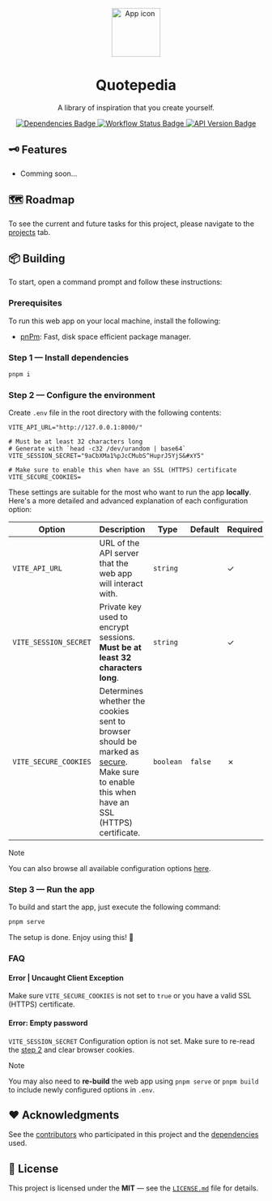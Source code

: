 <p align="center">
  <img width="96" src="https://github.com/user-attachments/assets/a7ca904e-0cd4-42cf-9b05-368b5ac250ad" alt="App icon" />
</p>

<h1 align="center">
  Quotepedia
</h1>

<p align="center">
  A library of inspiration that you create yourself.
</p>

<p align="center">
  <a href="https://github.com/quotepedia/web/network/dependencies">
    <img src="https://img.shields.io/librariesio/github/quotepedia/web" alt="Dependencies Badge" />
  </a>
  <a href="https://github.com/quotepedia/web/actions">
    <img src="https://img.shields.io/github/actions/workflow/status/quotepedia/web/pnpm.yaml" alt="Workflow Status Badge" />
  </a>
  <a href="https://github.com/quotepedia/api">
    <img src="https://img.shields.io/badge/API-0.0.0-blue" alt="API Version Badge" />
  </a>
</p>

## 🗝️ Features

* Comming soon…

## 🗺️ Roadmap

To see the current and future tasks for this project, please navigate to the [projects](https://github.com/quotepedia/web/projects) tab.

## 📦 Building

To start, open a command prompt and follow these instructions:

### Prerequisites

To run this web app on your local machine, install the following:

- [pnPm](https://pnpm.io/installation): Fast, disk space efficient package manager.

### Step 1 — Install dependencies

```sh
pnpm i
```

### Step 2 — Configure the environment

Create `.env` file in the root directory with the following contents:

```properties
VITE_API_URL="http://127.0.0.1:8000/"

# Must be at least 32 characters long
# Generate with `head -c32 /dev/urandom | base64`
VITE_SESSION_SECRET="9aCbXMa1%pJcCMubS^HuprJ5YjS&#xY5"

# Make sure to enable this when have an SSL (HTTPS) certificate
VITE_SECURE_COOKIES=
```

These settings are suitable for the most who want to run the app **locally**. Here's a more detailed and advanced explanation of each configuration option:

| Option                | Description                                                                                                                                                                                                                         | Type      | Default | Required |
| --------------------- | ----------------------------------------------------------------------------------------------------------------------------------------------------------------------------------------------------------------------------------- | --------- | ------- | -------- |
| `VITE_API_URL`        | URL of the API server that the web app will interact with.                                                                                                                                                                          | `string`  |         | ✓        |
| `VITE_SESSION_SECRET` | Private key used to encrypt sessions. **Must be at least 32 characters long**.                                                                                                                                                      | `string`  |         | ✓        |
| `VITE_SECURE_COOKIES` | Determines whether the cookies sent to browser should be marked as [secure](https://developer.mozilla.org/en-US/docs/Web/HTTP/Cookies#block_access_to_your_cookies). Make sure to enable this when have an SSL (HTTPS) certificate. | `boolean` | `false` | ✗        |

> [!NOTE]
> You can also browse all available configuration options [here](./src/global.d.ts).

### Step 3 — Run the app

To build and start the app, just execute the following command:

```sh
pnpm serve
```

The setup is done. Enjoy using this! 🎉

### FAQ

#### Error | Uncaught Client Exception

Make sure `VITE_SECURE_COOKIES` is not set to `true` or you have a valid SSL (HTTPS) certificate.

#### Error: Empty password

`VITE_SESSION_SECRET` Configuration option is not set. Make sure to re-read the [step 2](#step-2--configure-the-environment) and clear browser cookies.

> [!NOTE]
> You may also need to **re-build** the web app using `pnpm serve` or `pnpm build` to include newly configured options in `.env`.

## ❤️ Acknowledgments

See the [contributors](https://github.com/quotepedia/web/contributors) who participated in this project and the [dependencies](https://github.com/quotepedia/web/network/dependencies) used.

## 📜 License

This project is licensed under the **MIT** — see the [`LICENSE.md`](LICENSE.md) file for details.
